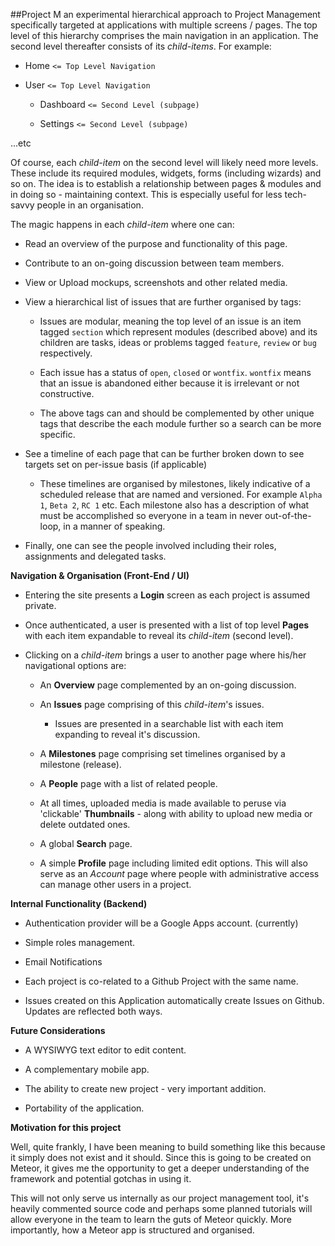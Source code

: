 ##Project M 
an experimental hierarchical approach to Project Management specifically targeted at applications with multiple screens / pages. The top level of this hierarchy comprises the main navigation in an application. The second level thereafter consists of its *child-items*. For example:

* Home `<= Top Level Navigation`

* User  `<= Top Level Navigation`

    * Dashboard `<= Second Level (subpage)`

    * Settings `<= Second Level (subpage)`

...etc

Of course, each *child-item* on the second level will likely need more levels. These include its required modules, widgets, forms (including wizards) and so on. The idea is to establish a relationship between pages &  modules and in doing so - maintaining context. This is especially useful for less tech-savvy people in an organisation.

The magic happens in each *child-item* where one can:

* Read an overview of the purpose and functionality of this page.

* Contribute to an on-going discussion between team members.

* View or Upload mockups, screenshots and other related media.

* View a hierarchical list of issues that are further organised by tags:

    * Issues are modular, meaning the top level of an issue is an item tagged `section` which represent modules (described above) and its children are tasks, ideas or problems tagged `feature`, `review` or `bug` respectively.

    * Each issue has a status of `open`, `closed` or `wontfix`. `wontfix` means that an issue is abandoned either because it is irrelevant or not constructive.

    * The above tags can and should be complemented by other unique tags that describe the each module further so a search can be more specific.
    
* See a timeline of each page that can be further broken down to see targets set on per-issue basis (if applicable)

    * These timelines are organised by milestones, likely indicative of a scheduled release that are named and versioned. For example `Alpha 1`, `Beta 2`, `RC 1` etc. Each milestone also has a description of what must be accomplished so everyone in a team in never out-of-the-loop, in a manner of speaking.

* Finally, one can see the people involved including their roles, assignments and delegated tasks.



**Navigation & Organisation (Front-End / UI)**

* Entering the site presents a **Login** screen as each project is assumed private.

* Once authenticated, a user is presented with a list of top level **Pages** with each item expandable to reveal its *child-item* (second level).

* Clicking on a *child-item* brings a user to another page where his/her navigational options are:

    * An **Overview** page complemented by an on-going discussion. 

    * An **Issues** page comprising of this *child-item*'s issues.

        * Issues are presented in a searchable list with each item expanding to reveal it's discussion.

    * A **Milestones** page comprising set timelines organised by a milestone (release).

    * A **People** page with a list of related people.
     
    * At all times, uploaded media is made available to peruse via 'clickable' **Thumbnails** - along with ability to upload new media or delete outdated ones.

    * A global **Search** page.

    * A simple **Profile** page including limited edit options. This will also serve as an *Account* page where people with administrative access can manage other users in a project.


**Internal Functionality (Backend)**

* Authentication provider will be a Google Apps account. (currently)

* Simple roles management.

* Email Notifications

* Each project is co-related to a Github Project with the same name.

* Issues created on this Application automatically create Issues on Github. Updates are reflected both ways.

**Future Considerations**

* A WYSIWYG text editor to edit content.

* A complementary mobile app.

* The ability to create new project - very important addition.

* Portability of the application.


**Motivation for this project**

Well, quite frankly, I have been meaning to build something like this because it simply does not exist and it should. Since this is going to be created on Meteor, it gives me the opportunity to get a deeper understanding of the framework and potential gotchas in using it.

This will not only serve us internally as our project management tool, it's heavily commented source code and perhaps some planned tutorials will allow everyone in the team to learn the guts of Meteor quickly. More importantly, how a Meteor app is structured and organised.
